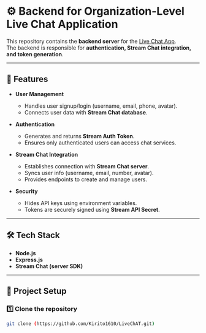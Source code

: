 # ⚙️ Backend for Organization-Level Live Chat Application

This repository contains the **backend server** for the [Live Chat App](https://github.com/Kirito1610/MessageFriend.git).  
The backend is responsible for **authentication, Stream Chat integration, and token generation**.  

---

## 🚀 Features

- **User Management**  
  - Handles user signup/login (username, email, phone, avatar).  
  - Connects user data with **Stream Chat database**.  

- **Authentication**  
  - Generates and returns **Stream Auth Token**.  
  - Ensures only authenticated users can access chat services.  

- **Stream Chat Integration**  
  - Establishes connection with **Stream Chat server**.  
  - Syncs user info (username, email, number, avatar).  
  - Provides endpoints to create and manage users.  

- **Security**  
  - Hides API keys using environment variables.  
  - Tokens are securely signed using **Stream API Secret**.  

---

## 🛠️ Tech Stack

- **Node.js**  
- **Express.js**  
- **Stream Chat (server SDK)**  

---

## 📂 Project Setup

### 1️⃣ Clone the repository
```bash
git clone (https://github.com/Kirito1610/LiveChAT.git)


 
